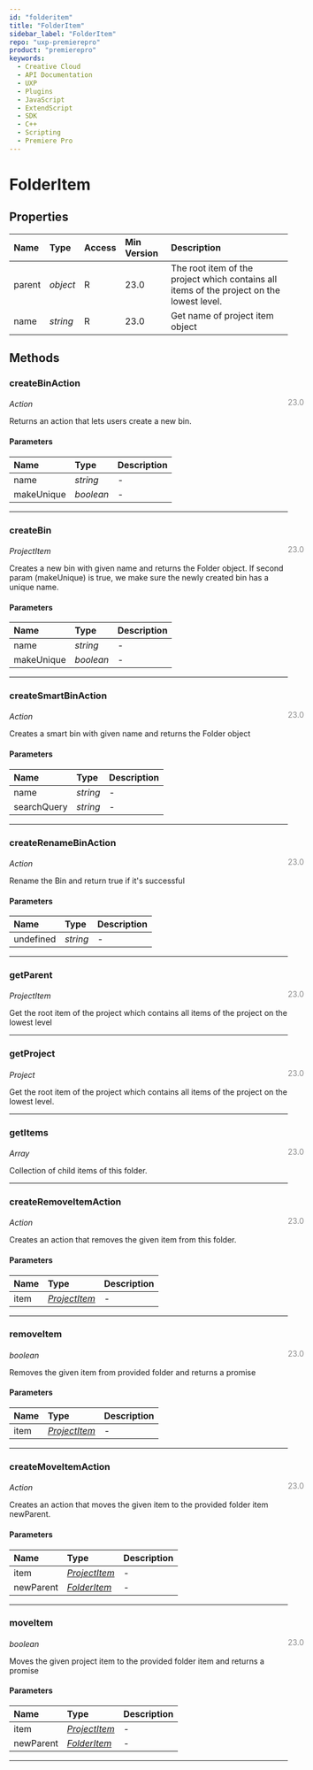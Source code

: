 ```yaml
---
id: "folderitem"
title: "FolderItem"
sidebar_label: "FolderItem"
repo: "uxp-premierepro"
product: "premierepro"
keywords:
  - Creative Cloud
  - API Documentation
  - UXP
  - Plugins
  - JavaScript
  - ExtendScript
  - SDK
  - C++
  - Scripting
  - Premiere Pro
---
```


# FolderItem  

## Properties

| Name | Type | Access | Min Version | Description |
| :------ | :------ | :------ | :------ | :------ |
| parent | *object* | R | 23.0 | The root item of the project which contains all items of the project on the lowest level. |
| name | *string* | R | 23.0 | Get name of project item object |

## Methods

### createBinAction

<span class="minversion" style="display: block; margin-bottom: -1em; margin-left: 36em; float:left; opacity:0.5;">23.0</span>

*Action*
  
Returns an action that lets users create a new bin.

#### Parameters

| Name | Type | Description |
| :------ | :------ | :------ |
| name | *string* | - |
| makeUnique | *boolean* | - |

___

### createBin

<span class="minversion" style="display: block; margin-bottom: -1em; margin-left: 36em; float:left; opacity:0.5;">23.0</span>

*ProjectItem*
  
Creates a new bin with given name and returns the Folder object. If second param (makeUnique) is true, we make sure the newly created bin has a unique name.

#### Parameters

| Name | Type | Description |
| :------ | :------ | :------ |
| name | *string* | - |
| makeUnique | *boolean* | - |

___

### createSmartBinAction

<span class="minversion" style="display: block; margin-bottom: -1em; margin-left: 36em; float:left; opacity:0.5;">23.0</span>

*Action*
  
Creates a smart bin with given name and returns the Folder object

#### Parameters

| Name | Type | Description |
| :------ | :------ | :------ |
| name | *string* | - |
| searchQuery | *string* | - |

___

### createRenameBinAction

<span class="minversion" style="display: block; margin-bottom: -1em; margin-left: 36em; float:left; opacity:0.5;">23.0</span>

*Action*
  
Rename the Bin and return true if it's successful

#### Parameters

| Name | Type | Description |
| :------ | :------ | :------ |
| undefined | *string* | - |

___

### getParent

<span class="minversion" style="display: block; margin-bottom: -1em; margin-left: 36em; float:left; opacity:0.5;">23.0</span>

*ProjectItem*
  
Get the root item of the project which contains all items of the project on the lowest level

___

### getProject

<span class="minversion" style="display: block; margin-bottom: -1em; margin-left: 36em; float:left; opacity:0.5;">23.0</span>

*Project*
  
Get the root item of the project which contains all items of the project on the lowest level.

___

### getItems

<span class="minversion" style="display: block; margin-bottom: -1em; margin-left: 36em; float:left; opacity:0.5;">23.0</span>

*Array*
  
Collection of child items of this folder.

___

### createRemoveItemAction

<span class="minversion" style="display: block; margin-bottom: -1em; margin-left: 36em; float:left; opacity:0.5;">23.0</span>

*Action*
  
Creates an action that removes the given item from this folder.

#### Parameters

| Name | Type | Description |
| :------ | :------ | :------ |
| item | [*ProjectItem*](/ppro_reference/classes/projectitem/) | - |

___

### removeItem

<span class="minversion" style="display: block; margin-bottom: -1em; margin-left: 36em; float:left; opacity:0.5;">23.0</span>

*boolean*
  
Removes the given item from provided folder and returns a promise

#### Parameters

| Name | Type | Description |
| :------ | :------ | :------ |
| item | [*ProjectItem*](/ppro_reference/classes/projectitem/) | - |

___

### createMoveItemAction

<span class="minversion" style="display: block; margin-bottom: -1em; margin-left: 36em; float:left; opacity:0.5;">23.0</span>

*Action*
  
Creates an action that moves the given item to the provided folder item newParent.

#### Parameters

| Name | Type | Description |
| :------ | :------ | :------ |
| item | [*ProjectItem*](/ppro_reference/classes/projectitem/) | - |
| newParent | [*FolderItem*](/ppro_reference/classes/folderitem/) | - |

___

### moveItem

<span class="minversion" style="display: block; margin-bottom: -1em; margin-left: 36em; float:left; opacity:0.5;">23.0</span>

*boolean*
  
Moves the given project item to the provided folder item and returns a promise

#### Parameters

| Name | Type | Description |
| :------ | :------ | :------ |
| item | [*ProjectItem*](/ppro_reference/classes/projectitem/) | - |
| newParent | [*FolderItem*](/ppro_reference/classes/folderitem/) | - |

___

